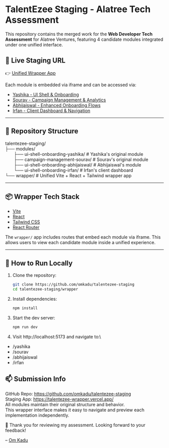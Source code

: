 # TalentEzee Staging - Alatree Tech Assessment

This repository contains the merged work for the **Web Developer Tech Assessment** for Alatree Ventures, featuring 4 candidate modules integrated under one unified interface.

## 🔗 Live Staging URL

👉 [Unified Wrapper App](https://talentezee-wrapper.vercel.app/)

Each module is embedded via iframe and can be accessed via:

- [Yashika - UI Shell & Onboarding](https://talentezee-wrapper.vercel.app/yashika)
- [Sourav - Campaign Management & Analytics](https://talentezee-wrapper.vercel.app/sourav)
- [Abhijaiswal - Enhanced Onboarding Flows](https://talentezee-wrapper.vercel.app/abhijaiswal)
- [Irfan - Client Dashboard & Navigation](https://talentezee-wrapper.vercel.app/irfan)

---

## 📁 Repository Structure
talentezee-staging/\
├── modules/ \
&nbsp; &nbsp; &nbsp; &nbsp;├── ui-shell-onboarding-yashika/ # Yashika's original module \
&nbsp; &nbsp; &nbsp; &nbsp;├── campaign-management-sourav/ # Sourav's original module\
&nbsp; &nbsp; &nbsp; &nbsp;├── ui-shell-onboarding-abhijaiswal/ # Abhijaiswal's module \
&nbsp; &nbsp; &nbsp; &nbsp;└── ui-shell-onboarding-irfan/ # Irfan's client dashboard\
└── wrapper/ # Unified Vite + React + Tailwind wrapper app


---

## 📦 Wrapper Tech Stack

- [Vite](https://vitejs.dev/)
- [React](https://react.dev/)
- [Tailwind CSS](https://tailwindcss.com/)
- [React Router](https://reactrouter.com/)

The `wrapper/` app includes routes that embed each module via iframe. This allows users to view each candidate module inside a unified experience.

---

## 🚀 How to Run Locally

1. Clone the repository:
   ```bash
   git clone https://github.com/omkadu/talentezee-staging
   cd talentezee-staging/wrapper

2. Install dependencies:
    ```bash
    npm install

3. Start the dev server:
   ```bash
   npm run dev

4. Visit http://localhost:5173 and navigate to:\
-   /yashika
-   /sourav
-   /abhijaiswal
-   /irfan


  ## 📫 Submission Info
GitHub Repo: https://github.com/omkadu/talentezee-staging \
Staging App: https://talentezee-wrapper.vercel.app/ \
All modules maintain their original structure and behavior. \
 This wrapper interface makes it easy to navigate and preview each implementation independently.

🙏
Thank you for reviewing my assessment. Looking forward to your feedback!

– [Om Kadu](https://www.linkedin.com/in/om-kadu-53305425a/)
